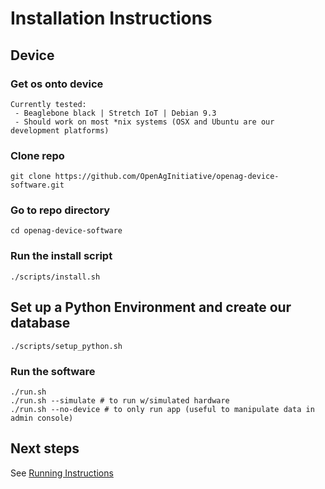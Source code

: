 # Installation Instructions

## Device
### Get os onto device
```
Currently tested:
 - Beaglebone black | Stretch IoT | Debian 9.3
 - Should work on most *nix systems (OSX and Ubuntu are our development platforms)
```

### Clone repo
```
git clone https://github.com/OpenAgInitiative/openag-device-software.git
```

### Go to repo directory
```
cd openag-device-software
```

### Run the install script
```
./scripts/install.sh
```

## Set up a Python Environment and create our database
```
./scripts/setup_python.sh
```

### Run the software
```
./run.sh
./run.sh --simulate # to run w/simulated hardware
./run.sh --no-device # to only run app (useful to manipulate data in admin console)
```

## Next steps
See [Running Instructions](running.md)
